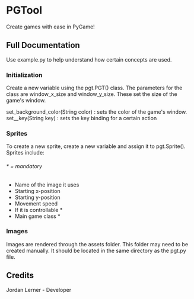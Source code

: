 # PGTool
Create games with ease in PyGame!

## Full Documentation
Use example.py to help understand how certain concepts are used.
### Initialization
Create a new variable using the pgt.PGT() class. The parameters for the class are window_x_size and window_y_size. These set the size of the game's window.  
  
set_background_color(String color) : sets the color of the game's window.
set_<key>_key(String key) : sets the key binding for a certain action


### Sprites
To create a new sprite, create a new variable and assign it to pgt.Sprite(). Sprites include:
###### * = mandatory
<ul>
    <li>Name of the image it uses</li>
    <li>Starting x-position</li>
    <li>Starting y-position</li>
    <li>Movement speed</li>
    <li>If it is controllable *</li>
    <li>Main game class *</li>
</ul>

### Images
Images are rendered through the assets folder. This folder may need to be created manually. It should be located in the same directory as the pgt.py file.

## Credits
Jordan Lerner - Developer